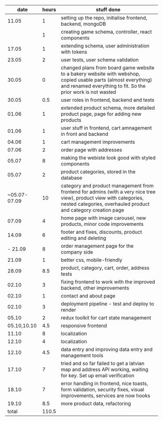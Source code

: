 | date         | hours | stuff done                                                                                                                                                                            |
| ------------ | ----- | ------------------------------------------------------------------------------------------------------------------------------------------------------------------------------------- |
| 11.05        | 1     | setting up the repo, initialise frontend, backend, mongoDB                                                                                                                            |
|              | 1     | creating game schema, controller, react components                                                                                                                                    |
| 17.05        | 1     | extending schema, user administration with tokens                                                                                                                                     |
| 23.05        | 2     | user tests, user schema validation                                                                                                                                                    |
| 30.05        | 0     | changed plans from board game website to a bakery website with webshop, copied usable parts (almost everything) and renamed everything to fit. So the prior work is not wasted        |
| 30.05        | 0.5   | user roles in frontend, backend and tests                                                                                                                                             |
| 01.06        | 1     | extended product schema, more detailed product page, page for adding new products                                                                                                     |
| 01.06        | 1     | user stuff in frontend, cart amnagement in front and backend                                                                                                                          |
| 04.06        | 1     | cart management improvements                                                                                                                                                          |
| 07.06        | 2     | order page with addresses                                                                                                                                                             |
| 05.07        | 8     | making the webiste look good with styled components                                                                                                                                   |
| 05.07        | 2     | product categories, stored in the database                                                                                                                                            |
| ~05.07-07.09 | 10    | category and product management from frontend for admins (with a very nice tree view), product view with categories, nested categories, overhauled product and category creation page |
| 07.09        | 4     | home page with image carousel, new products, minor code improvements                                                                                                                  |
| 14.09        | 6     | footer and fixes, discounts, product editing and deleting                                                                                                                             |
| - 21.09      | 8     | order management page for the company side                                                                                                                                            |
| 21.09        | 1     | better css, mobile-friendly                                                                                                                                                           |
| 28.09        | 8.5   | product, category, cart, order, address tests                                                                                                                                         |
| 02.10        | 3     | fixing frontend to work with the improved backend, other improvements                                                                                                                 |
| 02.10        | 1     | contact and about page                                                                                                                                                                |
| 02.10        | 3     | deployment pipeline - test and deploy to render                                                                                                                                       |
| 05.10        | 2     | redux toolkit for cart state management                                                                                                                                               |
| 05.10,10.10  | 4.5   | responsive frontend                                                                                                                                                                   |
| 11.10        | 8     | localization                                                                                                                                                                          |
| 12.10        | 4     | localization                                                                                                                                                                          |
| 12.10        | 4.5   | data entry and improving data entry and management tools                                                                                                                              |
| 17.10        | 7     | tried and so far failed to get a latvian map and address API working, waiting for key. Set up email verification                                                                      |
| 18.10        | 7     | error handling in frontend, nice toasts, form validation, security fixes, visual improvements, services are now hooks                                                                 |
| 19.10        | 8.5   | more product data, refactoring                                                                                                                                                        |
| total        | 110.5 |                                                                                                                                                                                       |
